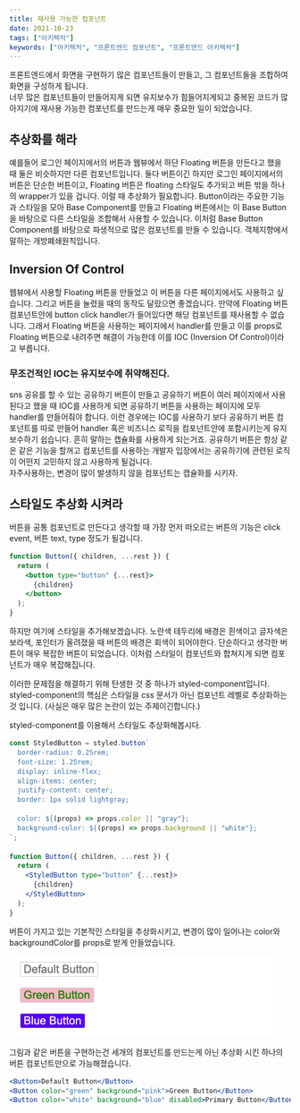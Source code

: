 ```yaml
---
title: 재사용 가능한 컴포넌트
date: 2021-10-23
tags: ["아키텍처"]
keywords: ["아키텍처", "프론트엔드 컴포넌트", "프론트엔드 아키텍처"]
---
```


프론트엔드에서 화면을 구현하기 많은 컴포넌트들이 만들고, 그 컴포넌트들을 조합하여 화면을 구성하게 됩니다.\
너무 많은 컴포넌트들이 만들어지게 되면 유지보수가 힘들어지게되고 중복된 코드가 많아지기에 재사용 가능한 컴포넌트를 만드는게 매우 중요한 일이 되었습니다.

<!--truncate-->

## 추상화를 해라

예를들어 로그인 페이지에서의 버튼과 웹뷰에서 하단 Floating 버튼을 만든다고 했을 때 둘은 비슷하지만 다른 컴포넌트입니다.
둘다 버튼이긴 하지만 로그인 페이지에서의 버튼은 단순한 버튼이고, Floating 버튼은 floating 스타일도 추가되고 버튼 밖을 하나의 wrapper가 있을 겁니다.
이럴 때 추상화가 필요합니다. Button이라는 주요한 기능과 스타일을 모아 Base Component를 만들고 Floating 버튼에서는 이 Base Button을 바탕으로 다른 스타일을 조합해서 사용할 수 있습니다.
이처럼 Base Button Component를 바탕으로 파생적으로 많은 컴포넌트를 만들 수 있습니다. 객체지향에서 말하는 개방폐쇄원칙입니다.

## Inversion Of Control

웹뷰에서 사용할 Floating 버튼을 만들었고 이 버튼을 다른 페이지에서도 사용하고 싶습니다. 그리고 버튼을 눌렸을 때의 동작도 달랐으면 좋겠습니다.
만약에 Floating 버튼 컴포넌트안에 button click handler가 들어있다면 해당 컴포넌트를 재사용할 수 없습니다.
그래서 Floating 버튼을 사용하는 페이지에서 handler를 만들고 이를 props로 Floating 버튼으로 내려주면 해결이 가능한데 이를 IOC (Inversion Of Control)이라고 부릅니다.

### 무조건적인 IOC는 유지보수에 취약해진다.

sns 공유를 할 수 있는 공유하기 버튼이 만들고 공유하기 버튼이 여러 페이지에서 사용된다고 했을 때 IOC를 사용하게 되면 공유하기 버튼을 사용하는 페이지에 모두 handler를 만들어줘야 합니다.
이런 경우에는 IOC를 사용하기 보다 공유하기 버튼 컴포넌트를 따로 만들어 handler 혹은 비즈니스 로직을 컴포넌트안에 포함시키는게 유지보수하기 쉽습니다. 흔히 말하는 캡슐화를 사용하게 되는거죠.
공유하기 버튼은 항상 같은 같은 기능을 할꺼고 컴포넌트를 사용하는 개발자 입장에서는 공유하기에 관련된 로직이 어떤지 고민하지 않고 사용하게 될겁니다.\
자주사용하는, 변경이 많이 발생하지 않을 컴포넌트는 캡슐화를 시키자.

## 스타일도 추상화 시켜라

버튼을 공통 컴포넌트로 만든다고 생각할 때 가장 먼저 떠오르는 버튼의 기능은 click event, 버튼 text, type 정도가 될겁니다.

```jsx
function Button({ children, ...rest }) {
  return (
    <button type="button" {...rest}>
      {children}
    </button>
  );
}
```

하지만 여기에 스타일을 추가해보겠습니다.
노란색 테두리에 배경은 흰색이고 글자색은 보라색, 포인터가 올려졌을 때 버튼의 배경은 회색이 되어야한다.
단순하다고 생각한 버튼이 매우 복잡한 버튼이 되었습니다.
이처럼 스타일이 컴포넌트와 합쳐지게 되면 컴포넌트가 매우 복잡해집니다.

이러한 문제점을 해결하기 위해 탄생한 것 중 하나가 styled-component입니다.
styled-component의 핵심은 스타일을 css 문서가 아닌 컴포넌트 레벨로 추상화하는 것 입니다.
(사실은 매우 많은 논란이 있는 주제이긴합니다.)

styled-component를 이용해서 스타일도 추상화해봅시다.

```jsx
const StyledButton = styled.button`
  border-radius: 0.25rem;
  font-size: 1.25rem;
  display: inline-flex;
  align-items: center;
  justify-content: center;
  border: 1px solid lightgray;

  color: ${(props) => props.color || "gray"};
  background-color: ${(props) => props.background || "white"};
`;

function Button({ children, ...rest }) {
  return (
    <StyledButton type="button" {...rest}>
      {children}
    </StyledButton>
  );
}
```

버튼이 가지고 있는 기본적인 스타일을 추상화시키고, 변경이 많이 일어나는 color와 backgroundColor를 props로 받게 만들었습니다.

![](../images/reusable-component.png)

그림과 같은 버튼을 구현하는건 세개의 컴포넌트를 만드는게 아닌 추상화 시킨 하나의 버튼 컴포넌트만으로 가능해졌습니다.

```jsx
<Button>Default Button</Button>
<Button color="green" background="pink">Green Button</Button>
<Button color="white" background="blue" disabled>Primary Button</Button>
```
